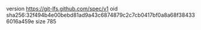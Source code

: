 version https://git-lfs.github.com/spec/v1
oid sha256:32f494b4e00bebd81ad9a43c6874879c2c7cb0417bf0a8a68f384336016a459e
size 785
